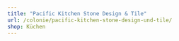 ```yaml
---
title: "Pacific Kitchen Stone Design & Tile"
url: /colonie/pacific-kitchen-stone-design-und-tile/
shop: Küchen
---
```

